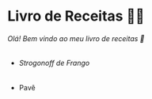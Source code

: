 # Livro de Receitas :man_cook:

###### Olá! Bem vindo ao meu livro de receitas :wave:

- ###### Strogonoff de Frango

- Pavê